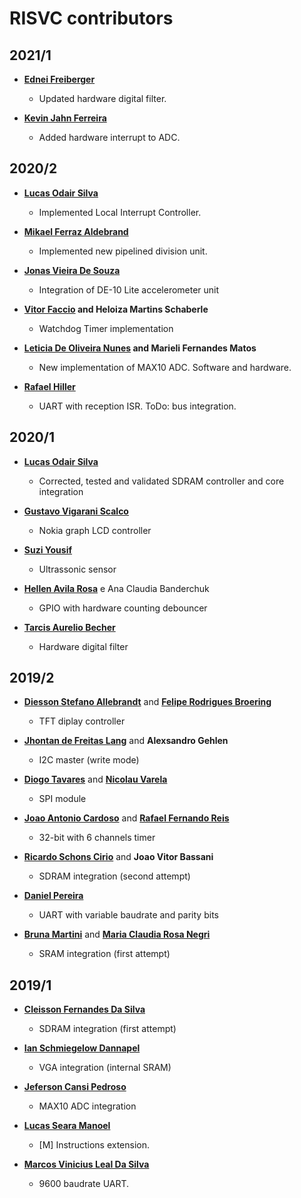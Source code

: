 RISVC contributors
============================================

## 2021/1

* **[Ednei Freiberger](https://github.com/edneif)**
  * Updated hardware digital filter.

* **[Kevin Jahn Ferreira](https://github.com/kevjahn)**
  * Added hardware interrupt to ADC.

## 2020/2

* **[Lucas Odair Silva](https://github.com/luscasos)**
  * Implemented Local Interrupt Controller.

* **[Mikael Ferraz Aldebrand](https://github.com/miklz)**
  * Implemented new pipelined division unit.
  
* **[Jonas Vieira De Souza](https://github.com/jvsouza)**
  * Integration of DE-10 Lite accelerometer unit 
  
* **[Vitor Faccio](https://github.com/vitorfaccio) and Heloiza Martins Schaberle**
  * Watchdog Timer implementation
  
* **[Leticia De Oliveira Nunes](https://github.com/lele1991) and Marieli Fernandes Matos**
  * New implementation of MAX10 ADC. Software and hardware.
  
* **[Rafael Hiller](https://github.com/Hillerr)**
  * UART with reception ISR. ToDo: bus integration.

## 2020/1

* **[Lucas Odair Silva](https://github.com/luscasos)**
  * Corrected, tested and validated SDRAM controller and core integration
  
* **[Gustavo Vigarani Scalco](https://github.com/gscalco)**
  * Nokia graph LCD controller
  
* **[Suzi Yousif](https://github.com/suziyousif)**
  * Ultrassonic sensor

* **[Hellen Avila Rosa](https://github.com/hellenavilarosa)** e Ana Claudia Banderchuk
  * GPIO with hardware counting debouncer
  
* **[Tarcis Aurelio Becher](https://github.com/tarciszera)**
  * Hardware digital filter

## 2019/2 

* **[Diesson Stefano Allebrandt](https://github.com/diesson)** and **[Felipe Rodrigues Broering](https://github.com/BroeringFelipe)**
  * TFT diplay controller

* **[Jhontan de Freitas Lang](https://github.com/jhonatanlang)** and **Alexsandro Gehlen**
  * I2C master (write mode)

* **[Diogo Tavares](https://github.com/diogo0001)** and **[Nicolau Varela](https://github.com/NicoVarela)**
  * SPI module

* **[Joao Antonio Cardoso](https://github.com/joaoantoniocardoso/)** and **[Rafael Fernando Reis](https://github.com/ReisRafaelFernando)**
  * 32-bit with 6 channels timer

* **[Ricardo Schons Cirio](https://github.com/ricardocirio)** and **Joao Vitor Bassani**
  * SDRAM integration (second attempt)

* **[Daniel Pereira](https://github.com/Adjucaris)**
  * UART with variable baudrate and parity bits

* **[Bruna Martini](https://github.com/abrunamartini)** and **[Maria Claudia Rosa Negri](https://github.com/marianegri)**
  * SRAM integration (first attempt)

## 2019/1

* **[Cleisson Fernandes Da Silva](https://github.com/cleissom)**
  * SDRAM integration (first attempt)

* **[Ian Schmiegelow Dannapel](https://github.com/Eximmius)**
  * VGA integration (internal SRAM)

* **[Jeferson Cansi Pedroso](https://github.com/jefersonpedroso)**
  * MAX10 ADC integration

* **[Lucas Seara Manoel](https://github.com/lsmanoel)**
  * [M] Instructions extension.

* **[Marcos Vinicius Leal Da Silva](https://github.com/marcosleal)**

  * 9600 baudrate UART.


